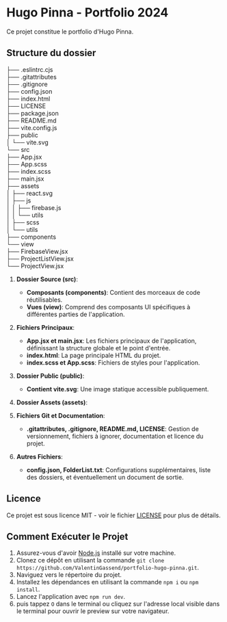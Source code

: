 # Hugo Pinna - Portfolio 2024

Ce projet constitue le portfolio d'Hugo Pinna.

## Structure du dossier

<p>

├── .eslintrc.cjs<br/>
├── .gitattributes <br/>
├── .gitignore <br/>
├── config.json <br/>
├── index.html <br/>
├── LICENSE <br/>
├── package.json <br/>
├── README.md <br/>
├── vite.config.js <br/>
├── public <br/>
│ └── vite.svg <br/>
└── src <br/>
├── App.jsx <br/>
├── App.scss <br/>
├── index.scss <br/>
├── main.jsx <br/>
├── assets <br/>
│ ├── react.svg <br/>
│ ├── js <br/>
│ │ ├── firebase.js <br/>
│ │ └── utils <br/>
│ ├── scss <br/>
│ └── utils <br/>
├── components <br/>
└── view <br/>
├── FirebaseView.jsx <br/>
├── ProjectListView.jsx <br/>
└── ProjectView.jsx <br/>
</p>


1. **Dossier Source (src)**:
    - **Composants (components)**: Contient des morceaux de code réutilisables.
    - **Vues (view)**: Comprend des composants UI spécifiques à différentes parties de l'application.


2. **Fichiers Principaux**:
    - **App.jsx et main.jsx**: Les fichiers principaux de l'application, définissant la structure globale et le point d'entrée.
    - **index.html**: La page principale HTML du projet.
    - **index.scss et App.scss**: Fichiers de styles pour l'application.


3. **Dossier Public (public)**:
    - **Contient vite.svg**: Une image statique accessible publiquement.


4. **Dossier Assets (assets)**:


5. **Fichiers Git et Documentation**:
    - **.gitattributes, .gitignore, README.md, LICENSE**: Gestion de versionnement, fichiers à ignorer, documentation et licence du projet.


6. **Autres Fichiers**:
    - **config.json, FolderList.txt**: Configurations supplémentaires, liste des dossiers, et éventuellement un document de sortie.

## Licence

Ce projet est sous licence MIT - voir le fichier [LICENSE](LICENSE) pour plus de détails.


## Comment Exécuter le Projet

1. Assurez-vous d'avoir [Node.js](https://nodejs.org/) installé sur votre machine.
2. Clonez ce dépôt en utilisant la commande `git clone https://github.com/ValentinGassend/portfolio-hugo-pinna.git`.
3. Naviguez vers le répertoire du projet.
4. Installez les dépendances en utilisant la commande `npm i` ou `npm install`.
5. Lancez l'application avec `npm run dev`.
5. puis tappez `O` dans le terminal ou cliquez sur l'adresse local visible dans le terminal pour ouvrir le preview sur votre navigateur.
